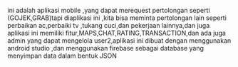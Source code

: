 
ini adalah aplikasi mobile ,yang dapat merequest pertolongan seperti (GOJEK,GRAB)tapi diaplikasi ini ,kita bisa meminta pertolongan lain seperti perbaikan ac,perbaiki tv ,tukang cuci,dan pekerjaan lainnya,dan juga aplikasi ini memiliki fitur,MAPS,CHAT,RATING,TRANSACTION,dan ada juga admin yang dapat mengelola user2,aplikasi ini dibuat dengan menggunakan android studio ,dan menggunakan firebase sebagai database yang menyimpan data dalam bentuk JSON
